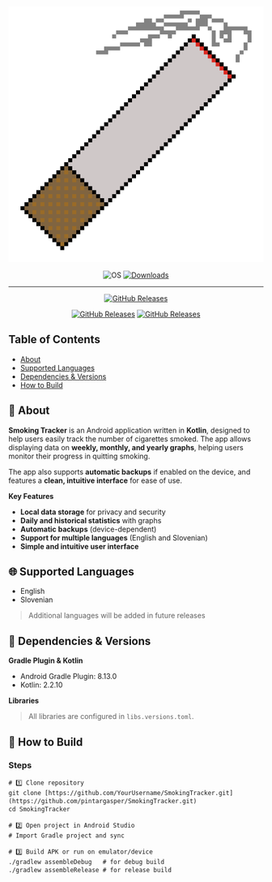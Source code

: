 <div align="center">

![Social Preview](social-preview.png)
  
![OS](https://img.shields.io/badge/OS-Android%208%2B-lightgrey)
[![Downloads](https://img.shields.io/github/downloads/pintargasper/smokingtracker/total?style=flat-square)](https://github.com/pintargasper/SmokingTracker/releases) 

</div>

---
<div align="center">
  
[![GitHub Releases](https://custom-icon-badges.herokuapp.com/badge/Website-lightgray?style=for-the-badge&logo=website&logoColor=white)](https://smoking.gasperpintar.com)

[![GitHub Releases](https://custom-icon-badges.herokuapp.com/badge/Download-lightgray?style=for-the-badge&logo=download&logoColor=white)](https://github.com/pintargasper/SmokingTracker/releases/latest)
[![GitHub Releases](https://custom-icon-badges.herokuapp.com/badge/Google%20play-lightgray?style=for-the-badge&logo=download&logoColor=white)](https://play.google.com/store/apps/details?id=com.gasperpintar.smokingtracker)

</div>

## Table of Contents
- [About](#-about)
- [Supported Languages](#-supported-languages)
- [Dependencies & Versions](#-dependencies--versions)
- [How to Build](#-how-to-build)

## 🚀 About

**Smoking Tracker** is an Android application written in **Kotlin**, designed to help users easily track the number of cigarettes smoked. The app allows displaying data on **weekly, monthly, and yearly graphs**, helping users monitor their progress in quitting smoking.  

The app also supports **automatic backups** if enabled on the device, and features a **clean, intuitive interface** for ease of use.  

**Key Features**  
- **Local data storage** for privacy and security  
- **Daily and historical statistics** with graphs  
- **Automatic backups** (device-dependent)  
- **Support for multiple languages** (English and Slovenian)  
- **Simple and intuitive user interface**
  
## 🌐 Supported Languages
- English  
- Slovenian  

> Additional languages will be added in future releases

## 📝 Dependencies & Versions

**Gradle Plugin & Kotlin**  
- Android Gradle Plugin: 8.13.0  
- Kotlin: 2.2.10  

**Libraries**  
> All libraries are configured in `libs.versions.toml`.

## 📝 How to Build

### Steps

```shell
# 1️⃣ Clone repository
git clone [https://github.com/YourUsername/SmokingTracker.git](https://github.com/pintargasper/SmokingTracker.git)
cd SmokingTracker

# 2️⃣ Open project in Android Studio
# Import Gradle project and sync

# 3️⃣ Build APK or run on emulator/device
./gradlew assembleDebug   # for debug build
./gradlew assembleRelease # for release build